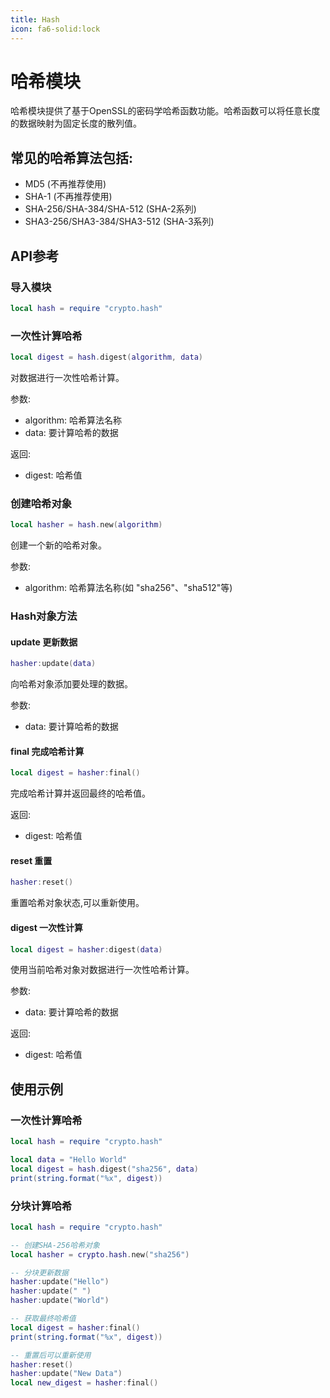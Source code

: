 ```yaml
---
title: Hash
icon: fa6-solid:lock
---
```


# 哈希模块

哈希模块提供了基于OpenSSL的密码学哈希函数功能。哈希函数可以将任意长度的数据映射为固定长度的散列值。

## 常见的哈希算法包括:

- MD5 (不再推荐使用)
- SHA-1 (不再推荐使用)
- SHA-256/SHA-384/SHA-512 (SHA-2系列)
- SHA3-256/SHA3-384/SHA3-512 (SHA-3系列)

## API参考

### 导入模块

```lua
local hash = require "crypto.hash"
```

### 一次性计算哈希

```lua
local digest = hash.digest(algorithm, data)
```

对数据进行一次性哈希计算。

参数:
- algorithm: 哈希算法名称
- data: 要计算哈希的数据

返回:
- digest: 哈希值

### 创建哈希对象

```lua
local hasher = hash.new(algorithm)
```

创建一个新的哈希对象。

参数:
- algorithm: 哈希算法名称(如 "sha256"、"sha512"等)

### Hash对象方法

#### update 更新数据

```lua
hasher:update(data)
```

向哈希对象添加要处理的数据。

参数:
- data: 要计算哈希的数据

#### final 完成哈希计算

```lua
local digest = hasher:final()
```

完成哈希计算并返回最终的哈希值。

返回:
- digest: 哈希值

#### reset 重置

```lua
hasher:reset()
```

重置哈希对象状态,可以重新使用。

#### digest 一次性计算

```lua
local digest = hasher:digest(data)
```

使用当前哈希对象对数据进行一次性哈希计算。

参数:
- data: 要计算哈希的数据

返回:
- digest: 哈希值

## 使用示例

### 一次性计算哈希

```lua
local hash = require "crypto.hash"

local data = "Hello World"
local digest = hash.digest("sha256", data)
print(string.format("%x", digest))
```

### 分块计算哈希

```lua
local hash = require "crypto.hash"

-- 创建SHA-256哈希对象
local hasher = crypto.hash.new("sha256")

-- 分块更新数据
hasher:update("Hello")
hasher:update(" ")
hasher:update("World")

-- 获取最终哈希值
local digest = hasher:final()
print(string.format("%x", digest))

-- 重置后可以重新使用
hasher:reset()
hasher:update("New Data")
local new_digest = hasher:final()
```
